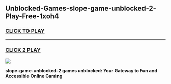 
## Unblocked-Games-slope-game-unblocked-2-Play-Free-1xoh4
<h3>
<a href="https://premium76.site?title=slope-game-unblocked-2&ref=18A">CLICK TO PLAY</a></h3>
<hr>

<h3>
<a href="https://premium76.site?title=slope-game-unblocked-2&ref=18A">CLICK 2 PLAY</a>
  
</h3>

<a href="https://premium76.site?title=slope-game-unblocked-2&ref=18A"><img src="https://clearcache.store/games.png"></a>


**slope-game-unblocked-2 games unblocked: Your Gateway to Fun and Accessible Online Gaming**
